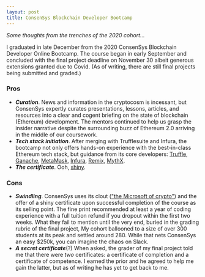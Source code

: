```yaml
---
layout: post
title: ConsenSys Blockchain Developer Bootcamp
---
```


*Some thoughts from the trenches of the 2020 cohort...*

I graduated in late December from the 2020 ConsenSys Blockchain Developer Online Bootcamp. The course began in early September and concluded with the final project deadline on November 30 albeit generous extensions granted due to Covid. (As of writing, there are still final projects being submitted and graded.)

### Pros
- ***Curation***. News and information in the cryptocosm is incessant, but ConsenSys expertly curates presentations, lessons, articles, and resources into a clear and cogent briefing on the state of blockchain (Ethereum) development. The mentors continued to help us grasp the insider narrative despite the surrounding buzz of Ethereum 2.0 arriving in the middle of our coursework.
- ***Tech stack initiation***. After merging with Trufflesuite and Infura, the bootcamp not only offers hands-on experience with the best-in-class Ethereum tech stack, but guidance from its core developers: [Truffle](https://www.trufflesuite.com/truffle), [Ganache](https://www.trufflesuite.com/ganache), [MetaMask](https://metamask.io/), [Infura](https://infura.io/), [Remix](https://remix.ethereum.org/#optimize=false&runs=200&evmVersion=null), [MythX](https://mythx.io/).
- ***The certificate***. Ooh, [shiny](https://courses.consensys.net/certificates/w9trgfa8fa).

### Cons
- ***Swindling***. ConsenSys uses its clout (["the Microsoft of crypto"](https://www.reddit.com/r/ethereum/comments/b45zov/consensys_academys_developer_bootcamp_is_back/ej4mimo?utm_source=share&utm_medium=web2x&context=3)) and the offer of a shiny certificate upon successful completion of the course as its selling point. The fine print recommended at least a year of coding experience with a full tuition refund if you dropout within the first two weeks. What they fail to mention until the very end, buried in the grading rubric of the final project, My cohort ballooned to a size of over 300 students at its peak and settled around 280. While that nets ConsenSys an easy $250k, you can imagine the chaos on Slack.
- ***A secret certificate***(?) When asked, the grader of my final project told me that there were *two* certificates: a certificate of completion and a certificate of competence. I earned the prior and he agreed to help me gain the latter, but as of writing he has yet to get back to me.
